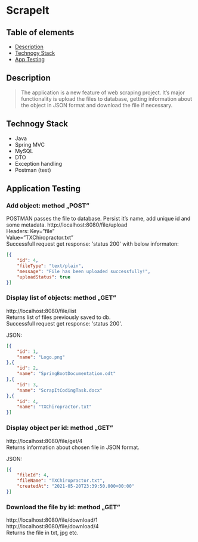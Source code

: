 # ScrapeIt

## Table of elements
* [Description](#description)
* [Technogy Stack](#technogy-stack)
* [App Testing](#app-testing)

## Description
>The application is a new feature of web scraping project. It’s major functionality is upload the files to database, getting information about the object in JSON format and download the file if necessary.

## Technogy Stack
* Java
* Spring MVC
* MySQL
* DTO
* Exception handling
* Postman (test)


## Application Testing

### Add object: method „POST” 
POSTMAN passes the file to database. Persist it’s name, add unique id and some metadata. 
http://localhost:8080/file/upload<br>
Headers: Key=”file”<br> Value=”TXChiropractor.txt”<br>
Successfull request get response: 'status 200' with below informaton:
````json
[{
	"id": 4,
	"fileType": "text/plain",
	"message": "File has been uploaded successfully!",
	"uploadStatus": true
}]
````

### Display list of objects: method „GET” 
http://localhost:8080/file/list<br>
Returns list of files previously saved to db.<br>
Successfull request get response: 'status 200'.

JSON:
````json
[{
	"id": 1,
	"name": "Logo.png"
},{
	"id": 2,
	"name": "SpringBootDocumentation.odt"
},{
	"id": 3,
	"name": "ScrapItCodingTask.docx"
},{
	"id": 4,
	"name": "TXChiropractor.txt"
}]
````

### Display object per id: method „GET” 
http://localhost:8080/file/get/4<br>
Returns information about chosen file in JSON format.

JSON:
````json
[{
	"fileId": 4,
	"fileName": "TXChiropractor.txt",
	"createdAt": "2021-05-20T23:39:50.000+00:00"
}]
````

### Download the file by id: method „GET”
http://localhost:8080/file/download/1<br>
http://localhost:8080/file/download/4<br>
Returns the file in txt, jpg etc.
